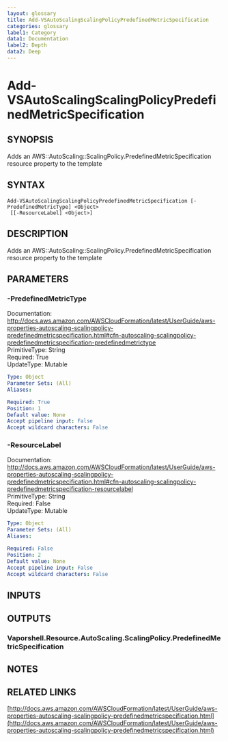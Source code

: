 ```yaml
---
layout: glossary
title: Add-VSAutoScalingScalingPolicyPredefinedMetricSpecification
categories: glossary
label1: Category
data1: Documentation
label2: Depth
data2: Deep
---
```


# Add-VSAutoScalingScalingPolicyPredefinedMetricSpecification

## SYNOPSIS
Adds an AWS::AutoScaling::ScalingPolicy.PredefinedMetricSpecification resource property to the template

## SYNTAX

```
Add-VSAutoScalingScalingPolicyPredefinedMetricSpecification [-PredefinedMetricType] <Object>
 [[-ResourceLabel] <Object>]
```

## DESCRIPTION
Adds an AWS::AutoScaling::ScalingPolicy.PredefinedMetricSpecification resource property to the template

## PARAMETERS

### -PredefinedMetricType
Documentation: http://docs.aws.amazon.com/AWSCloudFormation/latest/UserGuide/aws-properties-autoscaling-scalingpolicy-predefinedmetricspecification.html#cfn-autoscaling-scalingpolicy-predefinedmetricspecification-predefinedmetrictype    
PrimitiveType: String    
Required: True    
UpdateType: Mutable

```yaml
Type: Object
Parameter Sets: (All)
Aliases: 

Required: True
Position: 1
Default value: None
Accept pipeline input: False
Accept wildcard characters: False
```

### -ResourceLabel
Documentation: http://docs.aws.amazon.com/AWSCloudFormation/latest/UserGuide/aws-properties-autoscaling-scalingpolicy-predefinedmetricspecification.html#cfn-autoscaling-scalingpolicy-predefinedmetricspecification-resourcelabel    
PrimitiveType: String    
Required: False    
UpdateType: Mutable

```yaml
Type: Object
Parameter Sets: (All)
Aliases: 

Required: False
Position: 2
Default value: None
Accept pipeline input: False
Accept wildcard characters: False
```

## INPUTS

## OUTPUTS

### Vaporshell.Resource.AutoScaling.ScalingPolicy.PredefinedMetricSpecification

## NOTES

## RELATED LINKS

[http://docs.aws.amazon.com/AWSCloudFormation/latest/UserGuide/aws-properties-autoscaling-scalingpolicy-predefinedmetricspecification.html](http://docs.aws.amazon.com/AWSCloudFormation/latest/UserGuide/aws-properties-autoscaling-scalingpolicy-predefinedmetricspecification.html)

